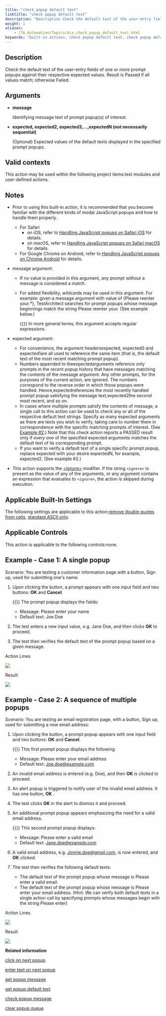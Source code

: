 ```yaml
--- 
title: "check popup default text"
linktitle: "check popup default text"
description: "Description Check the default text of the user-entry fields of one or more prompt popups against their respective expected values. Result is Passed if all values match ; otherwise Failed . Arguments ..."
weight: 1
aliases: 
    - /TA_Automation/Topics/bia_check_popup_default_text.html
keywords: "built-in actions, check popup default text, check popup default text (action), iOS (action), check popup default text, Safari, iOS (action), iOS, Safari (action), Android (action), Android, Google Chrome (action), Google Chrome, Android (action), Safari, macOS (action), macOS, Safari (action), check default text in popup, check default text in prompt poppup against exepected value"
---
```


## Description

Check the default text of the user-entry fields of one or more prompt popups against their respective expected values. Result is Passed if all values match; otherwise Failed.

## Arguments

-   **message**

    Identifying message text of prompt popup\(s\) of interest.

-   **expected, expected2, expected3,…,expectedN \(not necessarily sequential\)**

    \(Optional\) Expected values of the default texts displayed in the specified prompt popups.


## Valid contexts

This action may be used within the following project items:test modules and user-defined actions.

## Notes  

-   Prior to using this built-in action, it is recommended that you become familiar with the different kinds of modal JavaScript popups and how to handle them properly.
    -   For Safari
        -   on iOS, refer to [Handling JavaScript popups on Safari iOS](/automation-guide/application-testing/mobile-testing/testing-mobile-web-applications/testing-safari-on-ios/handling-javascript-popups) for details.
        -   on macOS, refer to [Handling JavaScript popups on Safari macOS](/automation-guide/application-testing/testing-web-and-ria-applications/testing-web-applications/automated-web-testing-with-non-webdriver/getting-started-with-web-testing#section_f1f_hgd_4s) for details.
    -   For Google Chrome on Android, refer to [Handling JavaScript popups on Chrome Android](/automation-guide/application-testing/mobile-testing/testing-mobile-web-applications/testing-chrome-on-android/handling-javascript-popups) for details.
-   message argument:
    -   If no value is provided in this argument, any prompt without a message is considered a match.
    -   For added flexibility, wildcards may be used in this argument. For example: given a message argument with value of \{Please reenter your.\*\}, TestArchitect searches for prompt popups whose message beginnings match the string Please reenter your. \(See example below.\)

        {{<tip>}} In more general terms, this argument accepts regular expressions.

-   expected argument:
    -   For convenience, the argument headersexpected, expected0 and expected1are all used to reference the same item \(that is, the default text of the most recent matching prompt popup\).
    -   Numbers appended to theexpectedarguments reference only prompts in the recent popup history that have messages matching the contents of the message argument. Any other prompts, for the purposes of the current action, are ignored. The numbers correspond to the reverse order in which those popups were handled. Hence,expectedreferences the most recently handled prompt popup satisfying the message text,expected2the second most recent, and so on.
    -   In cases where multiple prompts satisfy the contents of message, a single call to this action can be used to check any or all of the respective default text strings. Specify as many expected arguments as there are texts you wish to verify, taking care to number them in correspondence with the specific matching prompts of interest. \(See [Example \#2](/automation-guide/action-based-testing-language/built-in-actions/user-interface-actions/browsing/get-popup-default-text#section.ex02).\) Note that this check action reports a PASSED result only if *every one* of the specified expected arguments matches the default text of its corresponding prompt.
    -   If you want to verify a default text of a single specific prompt popup, replace expected with your desire expectedN, for example, expected2. \(See example \#2.\)
-   This action supports the [<ignore\>](/automation-guide/action-based-testing-language/the-test-language/ignoring-actions) modifier. If the string `<ignore>` is present as the value of any of the arguments, or any argument contains an expression that evaluates to `<ignore>`, the action is skipped during execution.

## Applicable Built-In Settings

The following settings are applicable to this action:[remove double quotes from cells](/automation-guide/action-based-testing-language/built-in-settings/value-settings/remove-double-quotes-from-cells), [standard ASCII only](/automation-guide/action-based-testing-language/built-in-settings/value-settings/standard-ascii-only).

## Applicable Controls

This action is applicable to the following controls:none.

## Example - Case 1: A single popup

Scenario: You are testing a customer information page with a button, Sign up, used for submitting one's name:

1.  Upon clicking the button, a prompt appears with one input field and two buttons: **OK** and **Cancel**.

    {{<note>}} The prompt popup displays the fields:

    -   Message: Please enter your name
    -   Default text: Joe Doe
2.  The test enters a new input value, e.g. Jane Doe, and then clicks **OK** to proceed.
3.  The test then verifies the default text of the prompt popup based on a given message.

Action Lines

![](/images/TA_Automation/Images/bia_check_popup_default_text_single_popup_pgm.png)

Result

![](/images/TA_Automation/Images/bia_check_popup_default_text_single_popup_res.png)

## Example - Case 2: A sequence of multiple popups

Scenario: You are testing an email registration page, with a button, Sign up, used for submitting a new email address:

1.  Upon clicking the button, a prompt popup appears with one input field and two buttons: **OK** and **Cancel**.

    {{<note>}} This first prompt popup displays the following:

    -   Message: Please enter your email address
    -   Default text: Joe.doe@example.com
2.  An invalid email address is entered \(e.g. Doe\), and then **OK** is clicked to proceed.
3.  An alert popup is triggered to notify user of the invalid email address. It has one button, **OK** .
4.  The test clicks **OK** in the alert to dismiss it and proceed.
5.  An additional prompt popup appears emphasizing the need for a valid email address.

    {{<note>}} This second prompt popup displays:

    -   Message: Please enter a valid email
    -   Default text: Jane.doe@example.com
6.  A valid email address, e.g. Jonnie.doe@gmail.com, is now entered, and **OK** clicked.
7.  The test then verifies the following default texts:

    -   The default text of the prompt popup whose message is Please enter a valid email.
    -   The default text of the prompt popup whose message is Please enter your email address.
    \(Hint: We can verify both default texts in a single action call by specifying prompts whose messages begin with the string Please enter\)


Action Lines

![](/images/TA_Automation/Images/bia_check_popup_default_text_multiple_popups_pgm.png)

Result

![](/images/TA_Automation/Images/bia_check_popup_default_text_multiple_popups_res.png)



**Related information**  


[click on next popup](/automation-guide/action-based-testing-language/built-in-actions/user-interface-actions/browsing/click-on-next-popup)

[enter text on next popup](/automation-guide/action-based-testing-language/built-in-actions/user-interface-actions/browsing/enter-text-on-next-popup)

[get popup message](/automation-guide/action-based-testing-language/built-in-actions/user-interface-actions/browsing/get-popup-message)

[get popup default text](/automation-guide/action-based-testing-language/built-in-actions/user-interface-actions/browsing/get-popup-default-text)

[check popup message](/automation-guide/action-based-testing-language/built-in-actions/user-interface-actions/browsing/check-popup-message)

[clear popup queue](/automation-guide/action-based-testing-language/built-in-actions/user-interface-actions/browsing/clear-popup-queue)
